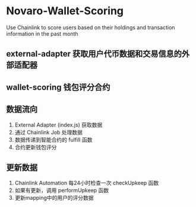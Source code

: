 # Novaro-Wallet-Scoring
Use Chainlink to score users based on their holdings and transaction information in the past month

## external-adapter 获取用户代币数据和交易信息的外部适配器

## wallet-scoring 钱包评分合约

## 数据流向

1. External Adapter (index.js) 获取数据
2. 通过 Chainlink Job 处理数据
3. 数据传递到智能合约的 fulfill 函数
4. 合约更新钱包评分

## 更新数据

1. Chainlink Automation 每24小时检查一次 checkUpkeep 函数
2. 如果有更新，调用 performUpkeep 函数
3. 更新mapping中的用户的评分数据